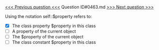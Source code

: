 [<<< Previous question <<<](0462.md)  Question ID#0463.md  [>>> Next question >>>](0464.md) 

Using the notation self::$property refers to:

- [x] The class property $property in this class
- [ ] A property of the current object
- [ ] The $property of the current object
- [ ] The class constant $property in this class
